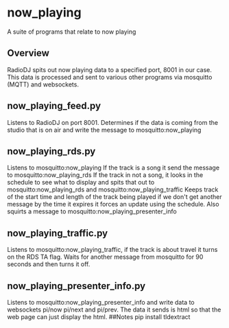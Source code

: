 # now_playing
A suite of programs that relate to now playing
## Overview
RadioDJ spits out now playing data to a specified port, 8001 in our case.
This data is processed and sent to various other programs via mosquitto (MQTT) and websockets.
## now_playing_feed.py
Listens to RadioDJ on port 8001.
Determines if the data is coming from the studio that is on air and write the message to mosquitto:now_playing
## now_playing_rds.py
Listens to mosquitto:now_playing
If the track is a song it send the message to mosquitto:now_playing_rds
If the track in not a song, it looks in the schedule to see what to display and spits that out to mosquitto:now_playing_rds and mosquitto:now_playing_traffic
Keeps track of the start time and length of the track being played if we don't get another message by the time it expires it forces an update using the schedule.
Also squirts a message to mosquitto:now_playing_presenter_info
## now_playing_traffic.py
Listens to mosquitto:now_playing_traffic, if the track is about travel it turns on the RDS TA flag.
Waits for another message from mosquitto for 90 seconds and then turns it off.
## now_playing_presenter_info.py
Listens to mosquitto:now_playing_presenter_info and write data to websockets pi/now pi/next and pi/prev.
The data it sends is html so that the web page can just display the html.
##Notes
pip install tldextract
